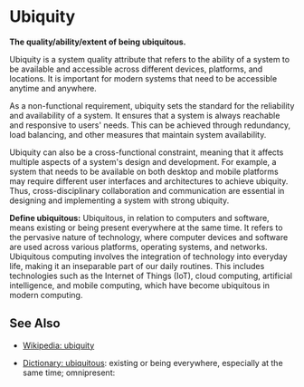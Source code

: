 # Ubiquity

**The quality/ability/extent of being ubiquitous.**

<span data-chatgpt-prompt="explain ubiquity (system quality attribute, non-functional requirement, cross-functional constraint )">

Ubiquity is a system quality attribute that refers to the ability of a system to be available and accessible across different devices, platforms, and locations. It is important for modern systems that need to be accessible anytime and anywhere.

As a non-functional requirement, ubiquity sets the standard for the reliability and availability of a system. It ensures that a system is always reachable and responsive to users' needs. This can be achieved through redundancy, load balancing, and other measures that maintain system availability.

Ubiquity can also be a cross-functional constraint, meaning that it affects multiple aspects of a system's design and development. For example, a system that needs to be available on both desktop and mobile platforms may require different user interfaces and architectures to achieve ubiquity. Thus, cross-disciplinary collaboration and communication are essential in designing and implementing a system with strong ubiquity.

</span>

**Define ubiquitous:** <span data-chatgpt-prompt="define ubiquitous (computers and software)">Ubiquitous, in relation to computers and software, means existing or being present everywhere at the same time. It refers to the pervasive nature of technology, where computer devices and software are used across various platforms, operating systems, and networks. Ubiquitous computing involves the integration of technology into everyday life, making it an inseparable part of our daily routines. This includes technologies such as the Internet of Things (IoT), cloud computing, artificial intelligence, and mobile computing, which have become ubiquitous in modern computing.</span>

## See Also

* [Wikipedia: ubiquity](https://wikipedia.org/wiki/ubiquity)

* [Dictionary: ubiquitous](https://www.dictionary.com/browse/ubiquitous): existing or being everywhere, especially at the same time; omnipresent:

